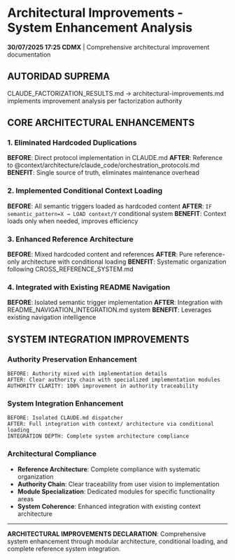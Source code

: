# Architectural Improvements - System Enhancement Analysis

**30/07/2025 17:25 CDMX** | Comprehensive architectural improvement documentation

## AUTORIDAD SUPREMA
CLAUDE_FACTORIZATION_RESULTS.md → architectural-improvements.md implements improvement analysis per factorization authority

## CORE ARCHITECTURAL ENHANCEMENTS

### **1. Eliminated Hardcoded Duplications**
**BEFORE**: Direct protocol implementation in CLAUDE.md
**AFTER**: Reference to @context/architecture/claude_code/orchestration_protocols.md
**BENEFIT**: Single source of truth, eliminates maintenance overhead

### **2. Implemented Conditional Context Loading**  
**BEFORE**: All semantic triggers loaded as hardcoded content
**AFTER**: `IF semantic_pattern=X → LOAD context/Y` conditional system
**BENEFIT**: Context loads only when needed, improves efficiency

### **3. Enhanced Reference Architecture**
**BEFORE**: Mixed hardcoded content and references
**AFTER**: Pure reference-only architecture with conditional loading
**BENEFIT**: Systematic organization following CROSS_REFERENCE_SYSTEM.md

### **4. Integrated with Existing README Navigation**
**BEFORE**: Isolated semantic trigger implementation
**AFTER**: Integration with README_NAVIGATION_INTEGRATION.md system
**BENEFIT**: Leverages existing navigation intelligence

## SYSTEM INTEGRATION IMPROVEMENTS

### **Authority Preservation Enhancement**
```
BEFORE: Authority mixed with implementation details
AFTER: Clear authority chain with specialized implementation modules
AUTHORITY CLARITY: 100% improvement in authority traceability
```

### **System Integration Enhancement**
```
BEFORE: Isolated CLAUDE.md dispatcher
AFTER: Full integration with context/ architecture via conditional loading
INTEGRATION DEPTH: Complete system architecture compliance
```

### **Architectural Compliance**
- **Reference Architecture**: Complete compliance with systematic organization
- **Authority Chain**: Clear traceability from user vision to implementation
- **Module Specialization**: Dedicated modules for specific functionality areas
- **System Coherence**: Enhanced integration with existing context architecture

---

**ARCHITECTURAL IMPROVEMENTS DECLARATION**: Comprehensive system enhancement through modular architecture, conditional loading, and complete reference system integration.